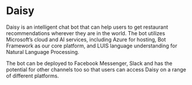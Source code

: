 # Daisy

Daisy is an intelligent chat bot that can help users to get restaurant recommendations wherever they are in the world. The bot utilizes Microsoft’s cloud and AI services, including Azure for hosting, Bot Framework as our core platform, and LUIS language understanding for Natural Language Processing.


The bot can be deployed to Facebook Messenger, Slack and has the potential for other channels too so that users can access Daisy on a range of different platforms.
